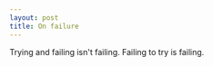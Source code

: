 ```yaml
---
layout: post
title: On failure
---
```


Trying and failing isn't failing. Failing to try is failing.
